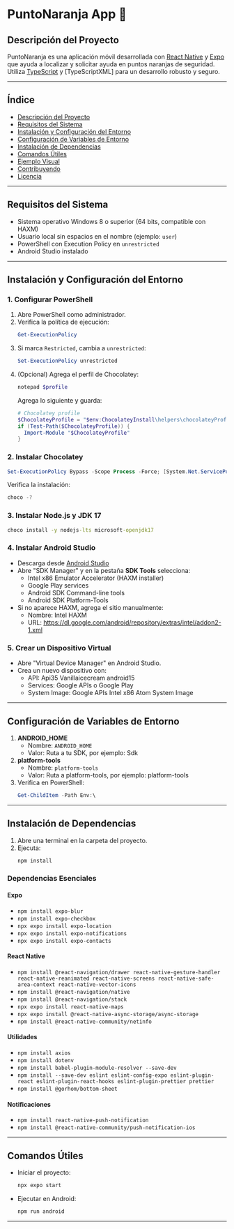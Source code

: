 # PuntoNaranja App 👋

## Descripción del Proyecto

PuntoNaranja es una aplicación móvil desarrollada con [React Native](https://reactnative.dev/) y [Expo](https://expo.dev/) que ayuda a localizar y solicitar ayuda en puntos naranjas de seguridad. Utiliza [TypeScript](https://react.dev/learn/typescript) y [TypeScriptXML] para un desarrollo robusto y seguro.

---

## Índice

- [Descripción del Proyecto](#descripción-del-proyecto)
- [Requisitos del Sistema](#requisitos-del-sistema)
- [Instalación y Configuración del Entorno](#instalación-y-configuración-del-entorno)
- [Configuración de Variables de Entorno](#configuración-de-variables-de-entorno)
- [Instalación de Dependencias](#instalación-de-dependencias)
- [Comandos Útiles](#comandos-útiles)
- [Ejemplo Visual](#ejemplo-visual)
- [Contribuyendo](#contribuyendo)
- [Licencia](#licencia)

---

## Requisitos del Sistema

- Sistema operativo Windows 8 o superior (64 bits, compatible con HAXM)
- Usuario local sin espacios en el nombre (ejemplo: `user`)
- PowerShell con Execution Policy en `unrestricted`
- Android Studio instalado

---

## Instalación y Configuración del Entorno

### 1. Configurar PowerShell

1. Abre PowerShell como administrador.
2. Verifica la política de ejecución:
   ```powershell
   Get-ExecutionPolicy
   ```
3. Si marca `Restricted`, cambia a `unrestricted`:
   ```powershell
   Set-ExecutionPolicy unrestricted
   ```
4. (Opcional) Agrega el perfil de Chocolatey:
   ```powershell
   notepad $profile
   ```
   Agrega lo siguiente y guarda:
   ```powershell
   # Chocolatey profile
   $ChocolateyProfile = "$env:ChocolateyInstall\helpers\chocolateyProfile.psm1"
   if (Test-Path($ChocolateyProfile)) {
     Import-Module "$ChocolateyProfile"
   }
   ```

### 2. Instalar Chocolatey

```powershell
Set-ExecutionPolicy Bypass -Scope Process -Force; [System.Net.ServicePointManager]::SecurityProtocol = [System.Net.ServicePointManager]::SecurityProtocol -bor 3072; iex ((New-Object System.Net.WebClient).DownloadString('https://community.chocolatey.org/install.ps1'))
```
Verifica la instalación:
```powershell
choco -?
```

### 3. Instalar Node.js y JDK 17

```cmd
choco install -y nodejs-lts microsoft-openjdk17
```

### 4. Instalar Android Studio

- Descarga desde [Android Studio](https://developer.android.com/studio)
- Abre "SDK Manager" y en la pestaña **SDK Tools** selecciona:
  - Intel x86 Emulator Accelerator (HAXM installer)
  - Google Play services
  - Android SDK Command-line tools
  - Android SDK Platform-Tools
- Si no aparece HAXM, agrega el sitio manualmente:
  - Nombre: Intel HAXM
  - URL: https://dl.google.com/android/repository/extras/intel/addon2-1.xml

### 5. Crear un Dispositivo Virtual

- Abre "Virtual Device Manager" en Android Studio.
- Crea un nuevo dispositivo con:
  - API: Api35 Vanillaicecream android15
  - Services: Google APIs o Google Play
  - System Image: Google APIs Intel x86 Atom System Image

---

## Configuración de Variables de Entorno

1. **ANDROID_HOME**
   - Nombre: `ANDROID_HOME`
   - Valor: Ruta a tu SDK, por ejemplo: Sdk
2. **platform-tools**
   - Nombre: `platform-tools`
   - Valor: Ruta a platform-tools, por ejemplo: platform-tools
3. Verifica en PowerShell:
   ```powershell
   Get-ChildItem -Path Env:\
   ```

---

## Instalación de Dependencias

1. Abre una terminal en la carpeta del proyecto.
2. Ejecuta:
   ```bash
   npm install
   ```

### Dependencias Esenciales

#### Expo

- `npm install expo-blur`
- `npm install expo-checkbox`
- `npx expo install expo-location`
- `npx expo install expo-notifications`
- `npx expo install expo-contacts`

#### React Native

- `npm install @react-navigation/drawer react-native-gesture-handler react-native-reanimated react-native-screens react-native-safe-area-context react-native-vector-icons`
- `npm install @react-navigation/native`
- `npm install @react-navigation/stack`
- `npx expo install react-native-maps`
- `npx expo install @react-native-async-storage/async-storage`
- `npm install @react-native-community/netinfo`

#### Utilidades

- `npm install axios`
- `npm install dotenv`
- `npm install babel-plugin-module-resolver --save-dev`
- `npm install --save-dev eslint eslint-config-expo eslint-plugin-react eslint-plugin-react-hooks eslint-plugin-prettier prettier`
- `npm install @gorhom/bottom-sheet`

#### Notificaciones

- `npm install react-native-push-notification`
- `npm install @react-native-community/push-notification-ios`

---

## Comandos Útiles

- Iniciar el proyecto:
  ```bash
  npx expo start
  ```
- Ejecutar en Android:
  ```bash
  npm run android
  ```

---
